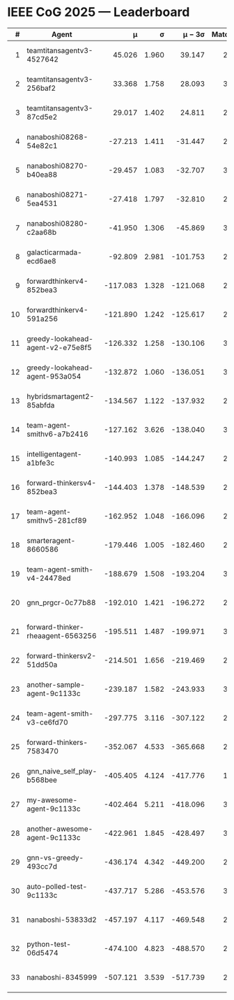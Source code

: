 # IEEE CoG 2025 — Leaderboard

| # | Agent | μ | σ | μ − 3σ | Matches | Updated |
|---:|---|---:|---:|---:|---:|---|
| 1 | teamtitansagentv3-4527642 | 45.026 | 1.960 | 39.147 | 2476 | 2025-09-01 16:12 |
| 2 | teamtitansagentv3-256baf2 | 33.368 | 1.758 | 28.093 | 3134 | 2025-09-01 16:12 |
| 3 | teamtitansagentv3-87cd5e2 | 29.017 | 1.402 | 24.811 | 2818 | 2025-09-01 16:12 |
| 4 | nanaboshi08268-54e82c1 | -27.213 | 1.411 | -31.447 | 2920 | 2025-09-01 16:12 |
| 5 | nanaboshi08270-b40ea88 | -29.457 | 1.083 | -32.707 | 3140 | 2025-09-01 16:12 |
| 6 | nanaboshi08271-5ea4531 | -27.418 | 1.797 | -32.810 | 2700 | 2025-09-01 16:12 |
| 7 | nanaboshi08280-c2aa68b | -41.950 | 1.306 | -45.869 | 3120 | 2025-09-01 16:12 |
| 8 | galacticarmada-ecd6ae8 | -92.809 | 2.981 | -101.753 | 2900 | 2025-09-01 16:12 |
| 9 | forwardthinkerv4-852bea3 | -117.083 | 1.328 | -121.068 | 2505 | 2025-09-01 16:12 |
| 10 | forwardthinkerv4-591a256 | -121.890 | 1.242 | -125.617 | 2292 | 2025-09-01 16:12 |
| 11 | greedy-lookahead-agent-v2-e75e8f5 | -126.332 | 1.258 | -130.106 | 3308 | 2025-09-01 16:12 |
| 12 | greedy-lookahead-agent-953a054 | -132.872 | 1.060 | -136.051 | 3168 | 2025-09-01 16:12 |
| 13 | hybridsmartagent2-85abfda | -134.567 | 1.122 | -137.932 | 2278 | 2025-09-01 16:12 |
| 14 | team-agent-smithv6-a7b2416 | -127.162 | 3.626 | -138.040 | 3180 | 2025-09-01 16:12 |
| 15 | intelligentagent-a1bfe3c | -140.993 | 1.085 | -144.247 | 2631 | 2025-09-01 16:12 |
| 16 | forward-thinkersv4-852bea3 | -144.403 | 1.378 | -148.539 | 2103 | 2025-09-01 16:12 |
| 17 | team-agent-smithv5-281cf89 | -162.952 | 1.048 | -166.096 | 2980 | 2025-09-01 16:12 |
| 18 | smarteragent-8660586 | -179.446 | 1.005 | -182.460 | 2419 | 2025-09-01 16:12 |
| 19 | team-agent-smith-v4-24478ed | -188.679 | 1.508 | -193.204 | 3060 | 2025-09-01 16:12 |
| 20 | gnn_prgcr-0c77b88 | -192.010 | 1.421 | -196.272 | 2400 | 2025-09-01 16:12 |
| 21 | forward-thinker-rheaagent-6563256 | -195.511 | 1.487 | -199.971 | 3154 | 2025-09-01 16:12 |
| 22 | forward-thinkersv2-51dd50a | -214.501 | 1.656 | -219.469 | 2494 | 2025-09-01 16:12 |
| 23 | another-sample-agent-9c1133c | -239.187 | 1.582 | -243.933 | 3140 | 2025-09-01 16:12 |
| 24 | team-agent-smith-v3-ce6fd70 | -297.775 | 3.116 | -307.122 | 2620 | 2025-09-01 16:12 |
| 25 | forward-thinkers-7583470 | -352.067 | 4.533 | -365.668 | 2800 | 2025-09-01 16:12 |
| 26 | gnn_naive_self_play-b568bee | -405.405 | 4.124 | -417.776 | 1760 | 2025-09-01 16:12 |
| 27 | my-awesome-agent-9c1133c | -402.464 | 5.211 | -418.096 | 3080 | 2025-09-01 16:12 |
| 28 | another-awesome-agent-9c1133c | -422.961 | 1.845 | -428.497 | 3020 | 2025-09-01 16:12 |
| 29 | gnn-vs-greedy-493cc7d | -436.174 | 4.342 | -449.200 | 2580 | 2025-09-01 16:12 |
| 30 | auto-polled-test-9c1133c | -437.717 | 5.286 | -453.576 | 3220 | 2025-09-01 16:12 |
| 31 | nanaboshi-53833d2 | -457.197 | 4.117 | -469.548 | 2780 | 2025-09-01 16:12 |
| 32 | python-test-06d5474 | -474.100 | 4.823 | -488.570 | 2380 | 2025-09-01 16:12 |
| 33 | nanaboshi-8345999 | -507.121 | 3.539 | -517.739 | 2640 | 2025-09-01 16:12 |
